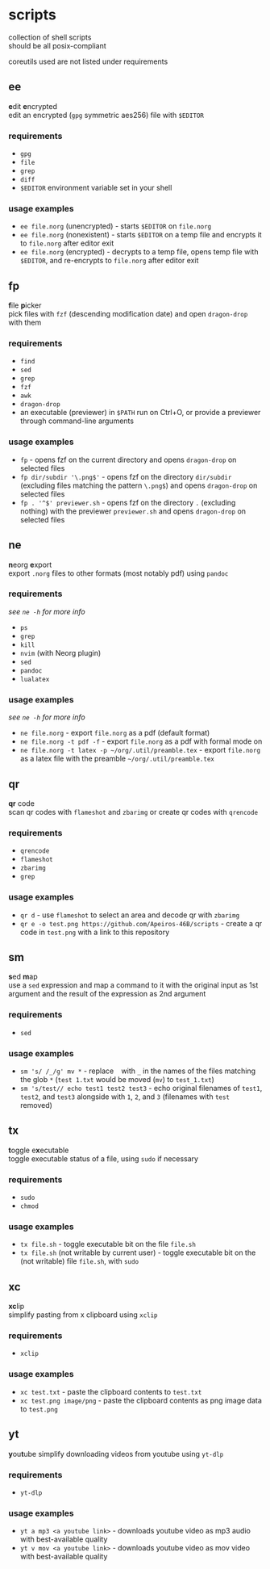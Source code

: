 # scripts
collection of shell scripts  
should be all posix-compliant

coreutils used are not listed under requirements

## ee
**e**dit **e**ncrypted  
edit an encrypted (`gpg` symmetric aes256) file with `$EDITOR`

### requirements
- `gpg`
- `file`
- `grep`
- `diff`
- `$EDITOR` environment variable set in your shell

### usage examples
- `ee file.norg` (unencrypted) - starts `$EDITOR` on `file.norg`
- `ee file.norg` (nonexistent) - starts `$EDITOR` on a temp file and encrypts it to `file.norg` after editor exit
- `ee file.norg` (encrypted) - decrypts to a temp file, opens temp file with `$EDITOR`, and re-encrypts to `file.norg` after editor exit

## fp
**f**ile **p**icker  
pick files with `fzf` (descending modification date) and open `dragon-drop` with them

### requirements
- `find`
- `sed`
- `grep`
- `fzf`
- `awk`
- `dragon-drop`
- an executable (previewer) in `$PATH` run on Ctrl+O, or provide a previewer through command-line arguments

### usage examples
- `fp` - opens fzf on the current directory and opens `dragon-drop` on selected files
- `fp dir/subdir '\.png$'` - opens fzf on the directory `dir/subdir` (excluding files matching the pattern `\.png$`) and opens `dragon-drop` on selected files
- `fp . '^$' previewer.sh` - opens fzf on the directory `.` (excluding nothing) with the previewer `previewer.sh` and opens `dragon-drop` on selected files

## ne
**n**eorg **e**xport  
export `.norg` files to other formats (most notably pdf) using `pandoc`

### requirements
*see `ne -h` for more info*

- `ps`
- `grep`
- `kill`
- `nvim` (with Neorg plugin)
- `sed`
- `pandoc`
- `lualatex`

### usage examples
*see `ne -h` for more info*

- `ne file.norg` - export `file.norg` as a pdf (default format)
- `ne file.norg -t pdf -f` - export `file.norg` as a pdf with formal mode on
- `ne file.norg -t latex -p ~/org/.util/preamble.tex` - export `file.norg` as a latex file with the preamble `~/org/.util/preamble.tex`

## qr
**qr** code  
scan qr codes with `flameshot` and `zbarimg` or create qr codes with `qrencode`

### requirements
- `qrencode`
- `flameshot`
- `zbarimg`
- `grep`

### usage examples
- `qr d` - use `flameshot` to select an area and decode qr with `zbarimg`
- `qr e -o test.png https://github.com/Apeiros-46B/scripts` - create a qr code in `test.png` with a link to this repository

## sm
**s**ed **m**ap  
use a `sed` expression and map a command to it with the original input as 1st argument and the result of the expression as 2nd argument

### requirements
- `sed`

### usage examples
- `sm 's/ /_/g' mv *` - replace ` ` with `_` in the names of the files matching the glob `*` (`test 1.txt` would be moved (`mv`) to `test_1.txt`)
- `sm 's/test// echo test1 test2 test3` - echo original filenames of `test1`, `test2`, and `test3` alongside with `1`, `2`, and `3` (filenames with `test` removed)

## tx
**t**oggle e**x**ecutable  
toggle executable status of a file, using `sudo` if necessary

### requirements
- `sudo`
- `chmod`

### usage examples
- `tx file.sh` - toggle executable bit on the file `file.sh`
- `tx file.sh` (not writable by current user) - toggle executable bit on the (not writable) file `file.sh`, with `sudo`

## xc
**xc**lip  
simplify pasting from x clipboard using `xclip`

### requirements
- `xclip`

### usage examples
- `xc test.txt` - paste the clipboard contents to `test.txt`
- `xc test.png image/png` - paste the clipboard contents as png image data to `test.png`

## yt
**y**ou**t**ube
simplify downloading videos from youtube using `yt-dlp`

### requirements
- `yt-dlp`

### usage examples
- `yt a mp3 <a youtube link>` - downloads youtube video as mp3 audio with best-available quality
- `yt v mov <a youtube link>` - downloads youtube video as mov video with best-available quality
